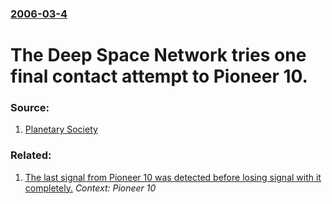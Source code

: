 ### [2006-03-4](/news/2006/03/4/index.md)

#  The Deep Space Network tries one final contact attempt to Pioneer 10. 




### Source:

1. [Planetary Society](http://www.planetary.org/programs/projects/pioneer_anomaly/update_200603.html)

### Related:

1. [ The last signal from Pioneer 10 was detected before losing signal with it completely.](/news/2003/01/23/the-last-signal-from-pioneer-10-was-detected-before-losing-signal-with-it-completely.md) _Context: Pioneer 10_
